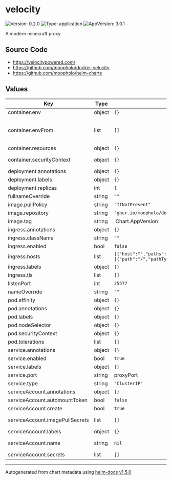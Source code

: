 # velocity

![Version: 0.2.0](https://img.shields.io/badge/Version-0.2.0-informational?style=flat-square) ![Type: application](https://img.shields.io/badge/Type-application-informational?style=flat-square) ![AppVersion: 3.0.1](https://img.shields.io/badge/AppVersion-3.0.1-informational?style=flat-square)

A modern minecraft proxy

## Source Code

* <https://velocitypowered.com/>
* <https://github.com/moopholo/docker-velocity>
* <https://github.com/moopholo/helm-charts>

## Values

| Key | Type | Default | Description |
|-----|------|---------|-------------|
| container.env | object | `{}` | Environment variables to set in the main velocity container |
| container.envFrom | list | `[]` | List source to populate the main velocity container environment. https://kubernetes.io/docs/reference/generated/kubernetes-api/v1.22/#envfromsource-v1-core |
| container.resources | object | `{}` | Resource requests and limits for the main velocity container |
| container.securityContext | object | `{}` | Container level security context for the main velocity container |
| deployment.annotations | object | `{}` | Deployment annotations |
| deployment.labels | object | `{}` | Extra deployment labels |
| deployment.replicas | int | `1` | Deployment replicas |
| fullnameOverride | string | `""` | Override the full Release name used in templates |
| image.pullPolicy | string | `"IfNotPresent"` | Image pull policy |
| image.repository | string | `"ghcr.io/moopholo/docker-velocity"` | Image repository to use |
| image.tag | string | .Chart.AppVersion | Image tag to use. If not set, will use @default |
| ingress.annotations | object | `{}` | Ingress annotations |
| ingress.className | string | `""` | IngressClass the ingress resource should use |
| ingress.enabled | bool | `false` | Should Ingress resource be created |
| ingress.hosts | list | `[{"host":"","paths":[{"path":"/","pathType":"ImplementationSpecific"}]}]` | Ingress routing rules |
| ingress.labels | object | `{}` | Extra Ingress labels |
| ingress.tls | list | `[]` | Ingress TLS configuration |
| listenPort | int | `25577` | The port velocity listens on |
| nameOverride | string | `""` | Override the Chart name used in templates |
| pod.affinity | object | `{}` | Pod affinity |
| pod.annotations | object | `{}` | Pod annotations |
| pod.labels | object | `{}` | Extra pod labels |
| pod.nodeSelector | object | `{}` | Pod node selectors |
| pod.securityContext | object | `{}` | Pod level security context |
| pod.tolerations | list | `[]` | Pod tolerations |
| service.annotations | object | `{}` | Service annotations |
| service.enabled | bool | `true` | Should Service resource be created |
| service.labels | object | `{}` | Extra service labels |
| service.port | string | proxyPort | (int) Service port |
| service.type | string | `"ClusterIP"` | Service type |
| serviceAccount.annotations | object | `{}` | ServiceAccount annotations |
| serviceAccount.automountToken | bool | `false` | Should ServiceAccount token be automounted into Pods |
| serviceAccount.create | bool | `true` | Specifies whether a service account should be created |
| serviceAccount.imagePullSecrets | list | `[]` | Image Pull Secrets to which this ServiceAccount provides access |
| serviceAccount.labels | object | `{}` | Extra ServiceAccount labels |
| serviceAccount.name | string | `nil` | The name of the service account to use. If not set and create is true, a name is generated using the fullname template |
| serviceAccount.secrets | list | `[]` | Secrets to which this ServiceAccount provides access |

----------------------------------------------
Autogenerated from chart metadata using [helm-docs v1.5.0](https://github.com/norwoodj/helm-docs/releases/v1.5.0)
